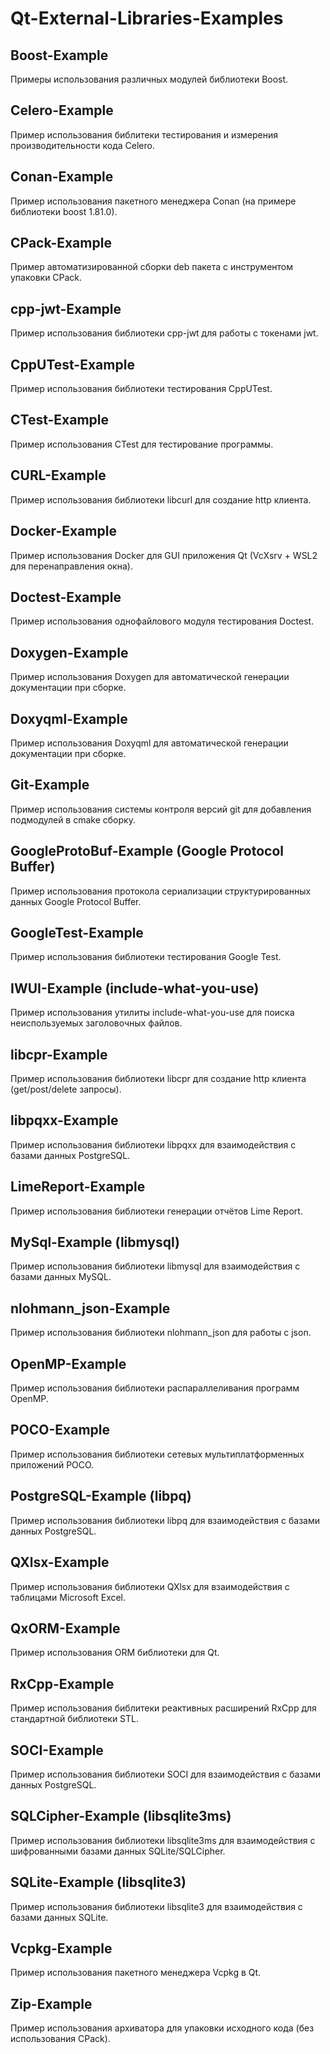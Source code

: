 # Qt-External-Libraries-Examples

## Boost-Example

Примеры использования различных модулей библиотеки Boost.

## Celero-Example

Пример использования библитеки тестирования и измерения производительности кода Celero.

## Conan-Example

Пример использования пакетного менеджера Conan (на примере библиотеки boost 1.81.0).

## CPack-Example

Пример автоматизированной сборки deb пакета с инструментом упаковки CPack.

## cpp-jwt-Example

Пример использования библиотеки cpp-jwt для работы с токенами jwt.

## CppUTest-Example

Пример использования библиотеки тестирования CppUTest.

## CTest-Example

Пример использования CTest для тестирование программы.

## CURL-Example

Пример использования библиотеки libcurl для создание http клиента.

## Docker-Example

Пример использования Docker для GUI приложения Qt (VcXsrv + WSL2 для перенаправления окна).

## Doctest-Example

Пример использования однофайлового модуля тестирования Doctest.

## Doxygen-Example

Пример использования Doxygen для автоматической генерации документации при сборке.

## Doxyqml-Example

Пример использования Doxyqml для автоматической генерации документации при сборке.

## Git-Example

Пример использования системы контроля версий git для добавления подмодулей в cmake сборку.

## GoogleProtoBuf-Example (Google Protocol Buffer)

Пример использования протокола сериализации структурированных данных Google Protocol Buffer.

## GoogleTest-Example

Пример использования библиотеки тестирования Google Test.

## IWUI-Example (include-what-you-use)

Пример использования утилиты include-what-you-use для поиска неиспользуемых заголовочных файлов.

## libcpr-Example

Пример использования библиотеки libcpr для создание http клиента (get/post/delete запросы).

## libpqxx-Example

Пример использования библиотеки libpqxx для взаимодействия с базами данных PostgreSQL.

## LimeReport-Example

Пример использования библиотеки генерации отчётов Lime Report.

## MySql-Example (libmysql)

Пример использования библиотеки libmysql для взаимодействия с базами данных MySQL.

## nlohmann_json-Example

Пример использования библиотеки nlohmann_json для работы с json.

## OpenMP-Example

Пример использования библиотеки распараллеливания программ OpenMP.

## POCO-Example

Пример использования библиотеки сетевых мультиплатформенных приложений POCO.

## PostgreSQL-Example (libpq)

Пример использования библиотеки libpq для взаимодействия с базами данных PostgreSQL.

## QXlsx-Example

Пример использования библиотеки QXlsx для взаимодействия с таблицами Microsoft Excel.

## QxORM-Example

Пример использования ORM библиотеки для Qt.

## RxCpp-Example

Пример использования библитеки реактивных расширений RxCpp для стандартной библиотеки STL.

## SOCI-Example

Пример использования библиотеки SOCI для взаимодействия с базами данных PostgreSQL.

## SQLCipher-Example (libsqlite3ms)

Пример использования библиотеки libsqlite3ms для взаимодействия с шифрованными базами данных SQLite/SQLCipher.

## SQLite-Example (libsqlite3)

Пример использования библиотеки libsqlite3 для взаимодействия с базами данных SQLite.

## Vcpkg-Example

Пример использования пакетного менеджера Vcpkg в Qt.

## Zip-Example

Пример использования архиватора для упаковки исходного кода (без использования CPack).

